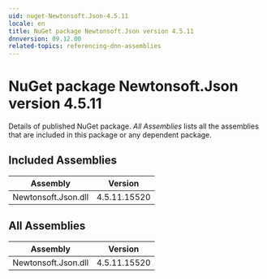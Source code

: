 ```yaml
---
uid: nuget-Newtonsoft.Json-4.5.11
locale: en
title: NuGet package Newtonsoft.Json version 4.5.11
dnnversion: 09.12.00
related-topics: referencing-dnn-assemblies
---
```


# NuGet package Newtonsoft.Json version 4.5.11
Details of published NuGet package.
*All Assemblies* lists all the assemblies that are included in this package or any dependent package.

## Included Assemblies

|Assembly|Version|
|---|---|
|Newtonsoft.Json.dll|4.5.11.15520|

## All Assemblies

|Assembly|Version|
|---|---|
|Newtonsoft.Json.dll|4.5.11.15520|

